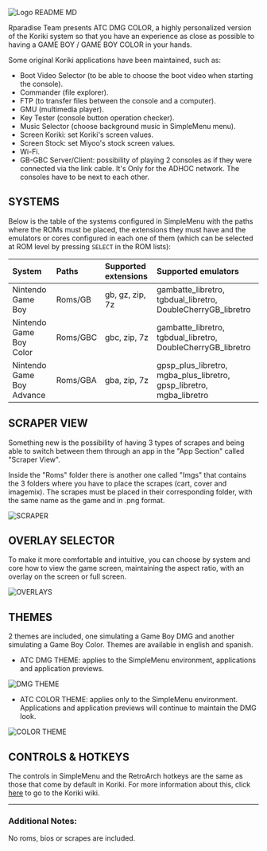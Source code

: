 ![Logo README MD](https://github.com/user-attachments/assets/da710f9e-2a75-4b53-a822-3e2af4ca72c8)

Rparadise Team presents ATC DMG COLOR, a highly personalized version of the Koriki system so that you have an experience as close as possible to having a GAME BOY / GAME BOY COLOR in your hands.

Some original Koriki applications have been maintained, such as:

- Boot Video Selector (to be able to choose the boot video when starting the console).
- Commander (file explorer).
- FTP (to transfer files between the console and a computer).
- GMU (multimedia player).
- Key Tester (console button operation checker).
- Music Selector (choose background music in SimpleMenu menu).
- Screen Koriki: set Koriki's screen values.
- Screen Stock: set Miyoo's stock screen values.
- Wi-Fi.
- GB-GBC Server/Client: possibility of playing 2 consoles as if they were connected via the link cable. It's Only for the ADHOC network. The consoles have to be next to each other.

## SYSTEMS

Below is the table of the systems configured in SimpleMenu with the paths where the ROMs must be placed, the extensions they must have and the emulators or cores configured in each one of them (which can be selected at ROM level by pressing `SELECT` in the ROM lists):

|System|Paths|Supported extensions|Supported emulators|
|:------|:----|:---------------------|:--------------------|
|Nintendo Game Boy|Roms/GB|gb, gz, zip, 7z|gambatte_libretro, tgbdual_libretro, DoubleCherryGB_libretro|
|Nintendo Game Boy Color|Roms/GBC|gbc, zip, 7z|gambatte_libretro, tgbdual_libretro, DoubleCherryGB_libretro|
|Nintendo Game Boy Advance|Roms/GBA|gba, zip, 7z|gpsp_plus_libretro, mgba_plus_libretro, gpsp_libretro, mgba_libretro|

## SCRAPER VIEW

Something new is the possibility of having 3 types of scrapes and being able to switch between them through an app in the "App Section" called "Scraper View".

Inside the "Roms" folder there is another one called "Imgs" that contains the 3 folders where you have to place the scrapes (cart, cover and imagemix). The scrapes must be placed in their corresponding folder, with the same name as the game and in .png format.

![SCRAPER](https://github.com/user-attachments/assets/a0f18307-5845-42bf-a48f-24fa8b9641cf)

## OVERLAY SELECTOR

To make it more comfortable and intuitive, you can choose by system and core how to view the game screen, maintaining the aspect ratio, with an overlay on the screen or full screen.

![OVERLAYS](https://github.com/user-attachments/assets/62d58872-6391-41a0-8e68-56eb2ccfcaf8)

## THEMES

2 themes are included, one simulating a Game Boy DMG and another simulating a Game Boy Color. Themes are available in english and spanish.

- ATC DMG THEME: applies to the SimpleMenu environment, applications and application previews.

![DMG THEME](https://github.com/user-attachments/assets/d4ac7034-6afc-4118-a306-3f76ec081cc4)

- ATC COLOR THEME: applies only to the SimpleMenu environment. Applications and application previews will continue to maintain the DMG look.

![COLOR THEME](https://github.com/user-attachments/assets/a53fa853-0776-40a6-9da7-85bfac1db34f)

## CONTROLS & HOTKEYS

The controls in SimpleMenu and the RetroArch hotkeys are the same as those that come by default in Koriki. For more information about this, click [here](https://github.com/Rparadise-Team/Koriki/wiki/En:-03.-Controls-&-Settings) to go to the Koriki wiki.

---

### Additional Notes:
No roms, bios or scrapes are included.


